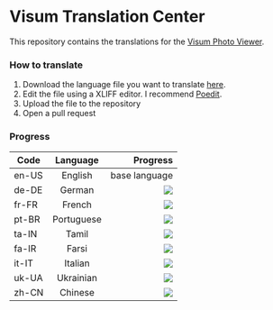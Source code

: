 # Visum Translation Center

This repository contains the translations for the [Visum Photo Viewer](https://visum.luandersonn.com).

### How to translate
1. Download the language file you want to translate [here](files/).
2. Edit the file using a XLIFF editor. I recommend [Poedit](https://poedit.net/).
3. Upload the file to the repository
4. Open a pull request

### Progress
| Code  | Language | Progress |
|------ |:--------:|-----:|
| en-US | English | base language |
| de-DE | German | ![](https://us-central1-progress-markdown.cloudfunctions.net/progress/53)
| fr-FR | French | ![](https://us-central1-progress-markdown.cloudfunctions.net/progress/53)
| pt-BR | Portuguese | ![](https://us-central1-progress-markdown.cloudfunctions.net/progress/100) |
| ta-IN | Tamil | ![](https://us-central1-progress-markdown.cloudfunctions.net/progress/40) |
| fa-IR | Farsi | ![](https://us-central1-progress-markdown.cloudfunctions.net/progress/53) |
| it-IT | Italian | ![](https://us-central1-progress-markdown.cloudfunctions.net/progress/100) |
| uk-UA | Ukrainian | ![](https://us-central1-progress-markdown.cloudfunctions.net/progress/98) |
| zh-CN | Chinese | ![](https://us-central1-progress-markdown.cloudfunctions.net/progress/86) |

